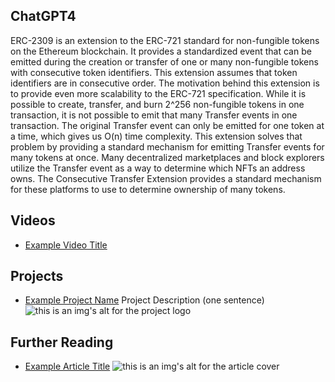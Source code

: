 ## ChatGPT4

ERC-2309 is an extension to the ERC-721 standard for non-fungible tokens on the Ethereum blockchain. It provides a standardized event that can be emitted during the creation or transfer of one or many non-fungible tokens with consecutive token identifiers. This extension assumes that token identifiers are in consecutive order. The motivation behind this extension is to provide even more scalability to the ERC-721 specification. While it is possible to create, transfer, and burn 2^256 non-fungible tokens in one transaction, it is not possible to emit that many Transfer events in one transaction. The original Transfer event can only be emitted for one token at a time, which gives us O(n) time complexity. This extension solves that problem by providing a standard mechanism for emitting Transfer events for many tokens at once. Many decentralized marketplaces and block explorers utilize the Transfer event as a way to determine which NFTs an address owns. The Consecutive Transfer Extension provides a standard mechanism for these platforms to use to determine ownership of many tokens.

## Videos

- [Example Video Title](https://www.youtube.com/watch?v=TDGq4aeevgY)

## Projects

- [Example Project Name](https://xxxx.xxx/xxxxx) Project Description (one sentence) ![this is an img's alt for the project logo](https://xxxx.xxx/project-logo.xxx)

## Further Reading

- [Example Article Title](https://xxxx.xxx/xxxxx) ![this is an img's alt for the article cover](https://xxxx.xxx/article-cover.xxx)
